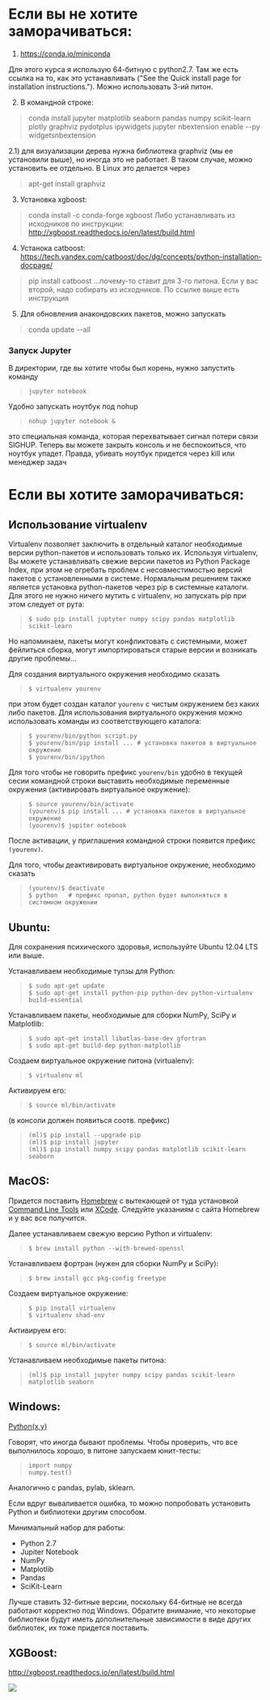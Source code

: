 # Если вы не хотите заморачиваться:

1) https://conda.io/miniconda

Для этого курса я использую 64-битную c python2.7. Там же есть ссылка на то, как это устанавливать ("See the Quick install page for installation instructions."). Можно использовать 3-ий питон.

2) В командной строке:
> conda install jupyter matplotlib seaborn pandas numpy scikit-learn plotly graphviz pydotplus ipywidgets
> jupyter nbextension enable --py widgetsnbextension 

2.1) для визуализации дерева нужна библиотека graphviz (мы ее установили выше), но иногда это не работает. В таком случае, можно установить ее отдельно. В Linux это делается через
> apt-get install graphviz

3) Установка xgboost:
> conda install -c conda-forge xgboost
Либо устанавливать из исходников по инструкции: http://xgboost.readthedocs.io/en/latest/build.html

4) Устанока catboost: https://tech.yandex.com/catboost/doc/dg/concepts/python-installation-docpage/
> pip install catboost
...почему-то ставит для 3-го питона. Если у вас второй, надо собирать из исходников. По ссылке выше есть инструкция

5) Для обновления анакондовских пакетов, можно запускать
> conda update --all

### Запуск Jupyter

В директории, где вы хотите чтобы был корень, нужно запустить команду

>`jupyter notebook`<br>

Удобно запускать ноутбук под nohup

>`nohup jupyter notebook &`<br>

это специальная команда, которая перехватывает сигнал потери связи SIGHUP. Теперь вы можете закрыть консоль и не беспокоиться, что ноутбук упадет. Правда, убивать ноутбук придется через kill или менеджер задач

# Если вы хотите заморачиваться:

## Использование virtualenv


Virtualenv позволяет заключить в отдельный каталог необходимые версии python-пакетов и использовать только их. Используя virtualenv, Вы можете устанавливать свежие версии пакетов из Python Package Index, при этом не огребать проблем с несовместимостью версий пакетов с установленными в системе. Нормальным решением также является установка python-пакетов через pip в системные каталоги. Для этого не нужно ничего мутить с virtualenv, но запускать pip при этом следует от рута:

> `$ sudo pip install juptyter numpy scipy pandas matplotlib scikit-learn`

Но напоминаем, пакеты могут конфликтовать с системными, может фейлиться сборка, могут импортироваться старые версии и возникать другие проблемы...

Для создания виртуального окружения необходимо сказать

> `$ virtualenv yourenv`

при этом будет создан каталог `yourenv` с чистым окружением без каких либо пакетов. Для использования виртуального окружения можно использовать команды из соответствующего каталога:

> `$ yourenv/bin/python script.py`<br>
> `$ yourenv/bin/pip install ... # установка пакетов в виртуальное окружение`<br>
> `$ yourenv/bin/ipython`

Для того чтобы не говорить префикс `yourenv/bin` удобно в текущей сесии командной строки выставить необходимые переменные окружения (активировать виртуальное окружение):

> `$ source yourenv/bin/activate`<br>
> `(yourenv)$ pip install ... # установка пакетов в виртуальное окружение`<br>
> `(yourenv)$ jupiter notebook`

После активации, у приглашения командной строки появится префикс `(yourenv)`.

Для того, чтобы деактивировать виртуальное окружение, необходимо сказать

> `(yourenv)$ deactivate`<br>
> `$ python   # префикс пропал, python будет выполняться в системном окружении`

## Ubuntu:

Для сохранения психического здоровья, используйте Ubuntu 12.04 LTS или выше.

Устанавливаем необходимые тулзы для Python:
>`$ sudo apt-get update`<br>
>`$ sudo apt-get install python-pip python-dev python-virtualenv build-essential`

Устанавливаем пакеты, необходимые для сборки NumPy, SciPy и Matplotlib:

>`$ sudo apt-get install libatlas-base-dev gfortran`<br>
>`$ sudo apt-get build-dep python-matplotlib`<br>

Создаем виртуальное окружение питона (virtualenv):
>`$ virtualenv ml`

Активируем его:
>`$ source ml/bin/activate`

(в консоли должен появиться соотв. префикс)

>`(ml)$ pip install --upgrade pip`<br>
>`(ml)$ pip install jupyter`<br>
>`(ml)$ pip install numpy scipy pandas matplotlib scikit-learn seaborn`<br>


## MacOS:

Придется поставить <a href="http://brew.sh/" target="_blank">Homebrew</a> с вытекающей от туда установкой <a href="https://developer.apple.com/downloads/" target="_blank">Command Line Tools</a> или <a href="https://developer.apple.com/xcode/" target="_blank">XCode</a>. Следуйте указаниям с сайта Homebrew и у вас все получится.

Далее устанавливаем свежую версию Python и virtualenv:

>`$ brew install python --with-brewed-openssl`<br>

Устанавливаем фортран (нужен для сборки NumPy и SciPy):

>`$ brew install gcc pkg-config freetype`

Создаем виртуальное окружение:

>`$ pip install virtualenv`<br>
>`$ virtualenv shad-env`<br>

Активируем его:
>`$ source ml/bin/activate`<br>

Устанавливаем необходимые пакеты питона:

>`(ml)$ pip install jupyter numpy scipy pandas scikit-learn matplotlib seaborn`

## Windows:

<a href="http://python-xy.github.io" target="_blank">Python(x,y)</a>

Говорят, что иногда бывают проблемы. Чтобы проверить, что все выполнилось хорошо, в питоне запускаем юнит-тесты:
>`import numpy`<br>
>`numpy.test()`<br>

Аналогично с pandas, pylab, sklearn.

Если вдруг вываливается ошибка, то можно попробовать установить Python и библиотеки другим способом.

Минимальный набор для работы:

- Python 2.7
- Jupiter Notebook
- NumPy
- Matplotlib
- Pandas
- SciKit-Learn

Лучше ставить 32-битные версии, поскольку 64-битные не всегда работают корректно под Windows. Обратите внимание, что некоторые библиотеки будут иметь дополнительные зависимости в виде других библиотек, их тоже придется поставить.

## XGBoost:
http://xgboost.readthedocs.io/en/latest/build.html

<img src="http://www.linusakesson.net/programming/kernighans-lever/cat.png">
